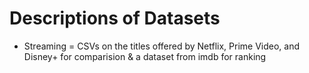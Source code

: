 # Descriptions of Datasets
  - Streaming = CSVs on the titles offered by Netflix, Prime Video, and Disney+ for comparision & a dataset from imdb for ranking
